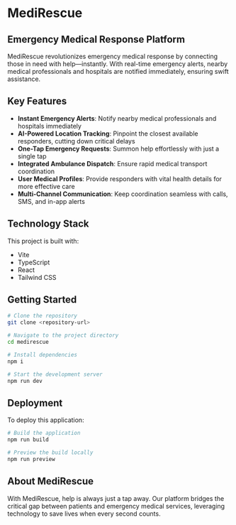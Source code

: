 
# MediRescue

## Emergency Medical Response Platform

MediRescue revolutionizes emergency medical response by connecting those in need with help—instantly. With real-time emergency alerts, nearby medical professionals and hospitals are notified immediately, ensuring swift assistance.

## Key Features

- **Instant Emergency Alerts**: Notify nearby medical professionals and hospitals immediately
- **AI-Powered Location Tracking**: Pinpoint the closest available responders, cutting down critical delays
- **One-Tap Emergency Requests**: Summon help effortlessly with just a single tap
- **Integrated Ambulance Dispatch**: Ensure rapid medical transport coordination
- **User Medical Profiles**: Provide responders with vital health details for more effective care
- **Multi-Channel Communication**: Keep coordination seamless with calls, SMS, and in-app alerts

## Technology Stack

This project is built with:

- Vite
- TypeScript
- React
- Tailwind CSS

## Getting Started

```sh
# Clone the repository
git clone <repository-url>

# Navigate to the project directory
cd medirescue

# Install dependencies
npm i

# Start the development server
npm run dev
```

## Deployment

To deploy this application:

```sh
# Build the application
npm run build

# Preview the build locally
npm run preview
```

## About MediRescue

With MediRescue, help is always just a tap away. Our platform bridges the critical gap between patients and emergency medical services, leveraging technology to save lives when every second counts.
